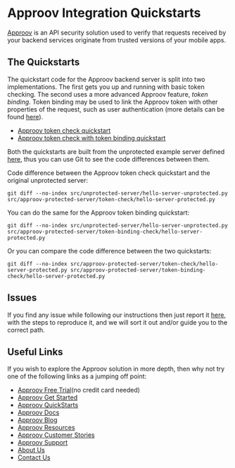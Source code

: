# Approov Integration Quickstarts

[Approov](https://approov.io) is an API security solution used to verify that requests received by your backend services originate from trusted versions of your mobile apps.


## The Quickstarts

The quickstart code for the Approov backend server is split into two implementations. The first gets you up and running with basic token checking. The second uses a more advanced Approov feature, _token binding_. Token binding may be used to link the Approov token with other properties of the request, such as user authentication (more details can be found [here](https://approov.io/docs/latest/approov-usage-documentation/#token-binding)).
* [Approov token check quickstart](/docs/APPROOV_TOKEN_QUICKSTART.md)
* [Approov token check with token binding quickstart](/docs/APPROOV_TOKEN_BINDING_QUICKSTART.md)

Both the quickstarts are built from the unprotected example server defined [here](/src/unprotected-server/hello-server-unprotected.py), thus you can use Git to see the code differences between them.

Code difference between the Approov token check quickstart and the original unprotected server:

```
git diff --no-index src/unprotected-server/hello-server-unprotected.py src/approov-protected-server/token-check/hello-server-protected.py
```

You can do the same for the Approov token binding quickstart:

```
git diff --no-index src/unprotected-server/hello-server-unprotected.py src/approov-protected-server/token-binding-check/hello-server-protected.py
```

Or you can compare the code difference between the two quickstarts:

```
git diff --no-index src/approov-protected-server/token-check/hello-server-protected.py src/approov-protected-server/token-binding-check/hello-server-protected.py
```


## Issues

If you find any issue while following our instructions then just report it [here](https://github.com/approov/quickstart-python-token-check/issues), with the steps to reproduce it, and we will sort it out and/or guide you to the correct path.


## Useful Links

If you wish to explore the Approov solution in more depth, then why not try one of the following links as a jumping off point:

* [Approov Free Trial](https://approov.io/signup)(no credit card needed)
* [Approov Get Started](https://approov.io/product/demo)
* [Approov QuickStarts](https://approov.io/docs/latest/approov-integration-examples/)
* [Approov Docs](https://approov.io/docs)
* [Approov Blog](https://approov.io/blog/)
* [Approov Resources](https://approov.io/resource/)
* [Approov Customer Stories](https://approov.io/customer)
* [Approov Support](https://approov.io/contact)
* [About Us](https://approov.io/company)
* [Contact Us](https://approov.io/contact)
